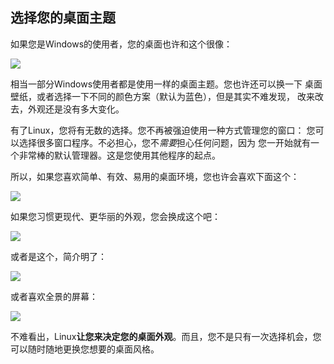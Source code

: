 



<h2>选择您的桌面主题</h2>

如果您是Windows的使用者，您的桌面也许和这个很像：

<img src="Images/windows_vista.jpg" />

相当一部分Windows使用者都是使用一样的桌面主题。您也许还可以换一下
桌面壁纸，或者选择一下不同的颜色方案（默认为蓝色），但是其实不难发现，
改来改去，外观还是没有多大变化。

有了Linux，您将有无数的选择。您不再被强迫使用一种方式管理您的窗口：
您可以选择很多窗口程序。不必担心，您不<i>需要</i>担心任何问题，因为
您一开始就有一个非常棒的默认管理器。这是您使用其他程序的起点。

所以，如果您喜欢简单、有效、易用的桌面环境，您也许会喜欢下面这个：

<img src="Images/ubuntu.jpg"/>

如果您习惯更现代、更华丽的外观，您会换成这个吧：

<img src="Images/kde.png" />

或者是这个，简介明了：

<img src="Images/xfce.jpg" />

或者喜欢全景的屏幕：

<img src="Images/wm.jpg" />

不难看出，Linux<b>让您来决定您的桌面外观</b>。而且，您不是只有一次选择机会，您可以随时随地更换您想要的桌面风格。




